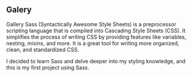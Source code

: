 ## Galery

Gallery
Sass (Syntactically Awesome Style Sheets) is a preprocessor scripting language that is compiled into Cascading Style Sheets (CSS). It simplifies the process of writing CSS by providing features like variables, nesting, mixins, and more. It is a great tool for writing more organized, clean, and standardized CSS.

I decided to learn Sass and delve deeper into my styling knowledge, and this is my first project using Sass.